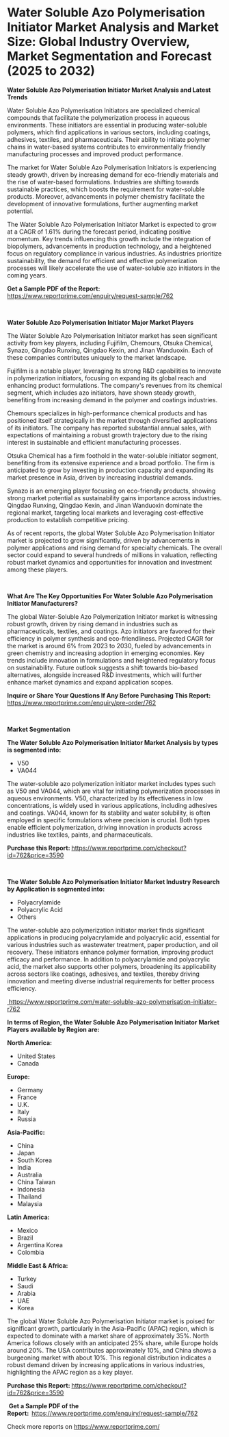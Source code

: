 <p><h1>Water Soluble Azo Polymerisation Initiator Market Analysis and Market Size: Global Industry Overview, Market Segmentation and Forecast (2025 to 2032)</h1></p><p><strong>Water Soluble Azo Polymerisation Initiator Market Analysis and Latest Trends</strong></p>
<p><p>Water Soluble Azo Polymerisation Initiators are specialized chemical compounds that facilitate the polymerization process in aqueous environments. These initiators are essential in producing water-soluble polymers, which find applications in various sectors, including coatings, adhesives, textiles, and pharmaceuticals. Their ability to initiate polymer chains in water-based systems contributes to environmentally friendly manufacturing processes and improved product performance.</p><p>The market for Water Soluble Azo Polymerisation Initiators is experiencing steady growth, driven by increasing demand for eco-friendly materials and the rise of water-based formulations. Industries are shifting towards sustainable practices, which boosts the requirement for water-soluble products. Moreover, advancements in polymer chemistry facilitate the development of innovative formulations, further augmenting market potential.</p><p>The Water Soluble Azo Polymerisation Initiator Market is expected to grow at a CAGR of 1.61% during the forecast period, indicating positive momentum. Key trends influencing this growth include the integration of biopolymers, advancements in production technology, and a heightened focus on regulatory compliance in various industries. As industries prioritize sustainability, the demand for efficient and effective polymerization processes will likely accelerate the use of water-soluble azo initiators in the coming years.</p></p>
<p><strong>Get a Sample PDF of the Report:&nbsp;</strong> <a href="https://www.reportprime.com/enquiry/request-sample/762?utm_campaign=3020&utm_medium=2&utm_source=Github&utm_content=ia&utm_term=18032025&utm_id=water-soluble-azo-polymerisation-initiator">https://www.reportprime.com/enquiry/request-sample/762</a></p>
<p>&nbsp;</p>
<p><strong>Water Soluble Azo Polymerisation Initiator Major Market Players</strong></p>
<p><p>The Water Soluble Azo Polymerisation Initiator market has seen significant activity from key players, including Fujifilm, Chemours, Otsuka Chemical, Synazo, Qingdao Runxing, Qingdao Kexin, and Jinan Wanduoxin. Each of these companies contributes uniquely to the market landscape.</p><p>Fujifilm is a notable player, leveraging its strong R&D capabilities to innovate in polymerization initiators, focusing on expanding its global reach and enhancing product formulations. The company's revenues from its chemical segment, which includes azo initiators, have shown steady growth, benefiting from increasing demand in the polymer and coatings industries.</p><p>Chemours specializes in high-performance chemical products and has positioned itself strategically in the market through diversified applications of its initiators. The company has reported substantial annual sales, with expectations of maintaining a robust growth trajectory due to the rising interest in sustainable and efficient manufacturing processes.</p><p>Otsuka Chemical has a firm foothold in the water-soluble initiator segment, benefiting from its extensive experience and a broad portfolio. The firm is anticipated to grow by investing in production capacity and expanding its market presence in Asia, driven by increasing industrial demands.</p><p>Synazo is an emerging player focusing on eco-friendly products, showing strong market potential as sustainability gains importance across industries. Qingdao Runxing, Qingdao Kexin, and Jinan Wanduoxin dominate the regional market, targeting local markets and leveraging cost-effective production to establish competitive pricing.</p><p>As of recent reports, the global Water Soluble Azo Polymerisation Initiator market is projected to grow significantly, driven by advancements in polymer applications and rising demand for specialty chemicals. The overall sector could expand to several hundreds of millions in valuation, reflecting robust market dynamics and opportunities for innovation and investment among these players.</p></p>
<p>&nbsp;</p>
<p><strong>What Are The Key Opportunities For Water Soluble Azo Polymerisation Initiator Manufacturers?</strong></p>
<p><p>The global Water-Soluble Azo Polymerization Initiator market is witnessing robust growth, driven by rising demand in industries such as pharmaceuticals, textiles, and coatings. Azo initiators are favored for their efficiency in polymer synthesis and eco-friendliness. Projected CAGR for the market is around 6% from 2023 to 2030, fueled by advancements in green chemistry and increasing adoption in emerging economies. Key trends include innovation in formulations and heightened regulatory focus on sustainability. Future outlook suggests a shift towards bio-based alternatives, alongside increased R&D investments, which will further enhance market dynamics and expand application scopes.</p></p>
<p><strong>Inquire or Share Your Questions If Any Before Purchasing This Report:</strong> <a href="https://www.reportprime.com/enquiry/pre-order/762?utm_campaign=3020&utm_medium=2&utm_source=Github&utm_content=ia&utm_term=18032025&utm_id=water-soluble-azo-polymerisation-initiator">https://www.reportprime.com/enquiry/pre-order/762</a></p>
<p>&nbsp;</p>
<p><strong>Market Segmentation</strong></p>
<p><strong>The Water Soluble Azo Polymerisation Initiator Market Analysis by types is segmented into:</strong></p>
<p><ul><li>V50</li><li>VA044</li></ul></p>
<p><p>The water-soluble azo polymerization initiator market includes types such as V50 and VA044, which are vital for initiating polymerization processes in aqueous environments. V50, characterized by its effectiveness in low concentrations, is widely used in various applications, including adhesives and coatings. VA044, known for its stability and water solubility, is often employed in specific formulations where precision is crucial. Both types enable efficient polymerization, driving innovation in products across industries like textiles, paints, and pharmaceuticals.</p></p>
<p><strong>Purchase this Report:&nbsp;</strong><a href="https://www.reportprime.com/checkout?id=762&price=3590&utm_campaign=3020&utm_medium=2&utm_source=Github&utm_content=ia&utm_term=18032025&utm_id=water-soluble-azo-polymerisation-initiator">https://www.reportprime.com/checkout?id=762&price=3590</a></p>
<p>&nbsp;</p>
<p><strong>The Water Soluble Azo Polymerisation Initiator Market Industry Research by Application is segmented into:</strong></p>
<p><ul><li>Polyacrylamide</li><li>Polyacrylic Acid</li><li>Others</li></ul></p>
<p><p>The water-soluble azo polymerization initiator market finds significant applications in producing polyacrylamide and polyacrylic acid, essential for various industries such as wastewater treatment, paper production, and oil recovery. These initiators enhance polymer formation, improving product efficacy and performance. In addition to polyacrylamide and polyacrylic acid, the market also supports other polymers, broadening its applicability across sectors like coatings, adhesives, and textiles, thereby driving innovation and meeting diverse industrial requirements for better process efficiency.</p></p>
<p><a href="https://www.reportprime.com/water-soluble-azo-polymerisation-initiator-r762?utm_campaign=3020&utm_medium=2&utm_source=Github&utm_content=ia&utm_term=18032025&utm_id=water-soluble-azo-polymerisation-initiator">&nbsp;https://www.reportprime.com/water-soluble-azo-polymerisation-initiator-r762</a></p>
<p><strong>In terms of Region, the Water Soluble Azo Polymerisation Initiator Market Players available by Region are:</strong></p>
<p>
    <p> <strong> North America: </strong>
        <ul>
            <li>United States</li>
            <li>Canada</li>
        </ul>
        </p> 
    <p> <strong> Europe: </strong>
        <ul>
            <li>Germany</li>
            <li>France</li>
            <li>U.K.</li>
            <li>Italy</li>
            <li>Russia</li>
        </ul>
        </p> 
    <p> <strong> Asia-Pacific: </strong>
        <ul>
            <li>China</li>
            <li>Japan</li>
            <li>South Korea</li>
            <li>India</li>
            <li>Australia</li>
            <li>China Taiwan</li>
            <li>Indonesia</li>
            <li>Thailand</li>
            <li>Malaysia</li>
        </ul>
        </p> 
    <p> <strong> Latin America: </strong>
        <ul>
            <li>Mexico</li>
            <li>Brazil</li>
            <li>Argentina Korea</li>
            <li>Colombia</li>
        </ul>
        </p> 
    <p> <strong> Middle East & Africa: </strong>
        <ul>
            <li>Turkey</li>
            <li>Saudi</li>
            <li>Arabia</li>
            <li>UAE</li>
            <li>Korea</li>
        </ul>
    </p>
    </p>
<p><p>The global Water Soluble Azo Polymerisation Initiator market is poised for significant growth, particularly in the Asia-Pacific (APAC) region, which is expected to dominate with a market share of approximately 35%. North America follows closely with an anticipated 25% share, while Europe holds around 20%. The USA contributes approximately 10%, and China shows a burgeoning market with about 10%. This regional distribution indicates a robust demand driven by increasing applications in various industries, highlighting the APAC region as a key player.</p></p>
<p><strong>Purchase this Report: </strong><a href="https://www.reportprime.com/checkout?id=762&price=3590&utm_campaign=3020&utm_medium=2&utm_source=Github&utm_content=ia&utm_term=18032025&utm_id=water-soluble-azo-polymerisation-initiator">https://www.reportprime.com/checkout?id=762&price=3590</a></p>
<p>&nbsp;<strong>Get a Sample PDF of the Report:&nbsp;&nbsp;</strong><a href="https://www.reportprime.com/enquiry/request-sample/762?utm_campaign=3020&utm_medium=2&utm_source=Github&utm_content=ia&utm_term=18032025&utm_id=water-soluble-azo-polymerisation-initiator">https://www.reportprime.com/enquiry/request-sample/762</a></p>
<p><strong></strong></p>
<p>Check more reports on <a href="https://www.reportprime.com/?utm_campaign=3020&utm_medium=2&utm_source=Github&utm_content=ia&utm_term=18032025&utm_id=water-soluble-azo-polymerisation-initiator">https://www.reportprime.com/</a></p>